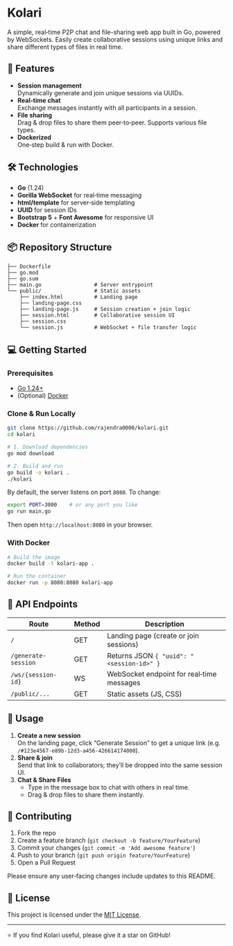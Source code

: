 # Kolari

A simple, real‑time P2P chat and file-sharing web app built in Go, powered by WebSockets. Easily create collaborative sessions using unique links and share different types of files in real time.

## 🚀 Features

- **Session management**  
  Dynamically generate and join unique sessions via UUIDs.  
- **Real‑time chat**  
  Exchange messages instantly with all participants in a session.  
- **File sharing**  
  Drag & drop files to share them peer‑to‑peer. Supports various file types.  
- **Dockerized**  
  One‑step build & run with Docker.

## 🛠️ Technologies

- **Go** (1.24)  
- **Gorilla WebSocket** for real‑time messaging  
- **html/template** for server‑side templating  
- **UUID** for session IDs  
- **Bootstrap 5** + **Font Awesome** for responsive UI  
- **Docker** for containerization  

## 📦 Repository Structure

```
├── Dockerfile
├── go.mod
├── go.sum
├── main.go                 # Server entrypoint
└── public/                 # Static assets
    ├── index.html          # Landing page
    ├── landing-page.css    
    ├── landing-page.js     # Session creation + join logic
    ├── session.html        # Collaborative session UI
    ├── session.css
    └── session.js          # WebSocket + file transfer logic
```

## 💻 Getting Started

### Prerequisites

- [Go 1.24+](https://golang.org/dl/)  
- (Optional) [Docker](https://docs.docker.com/get-docker/)

### Clone & Run Locally

```bash
git clone https://github.com/rajendra0000/kolari.git
cd kolari

# 1. Download dependencies
go mod download

# 2. Build and run
go build -o kolari .
./kolari
```

By default, the server listens on port `8080`. To change:

```bash
export PORT=3000    # or any port you like
go run main.go
```

Then open `http://localhost:8080` in your browser.

### With Docker

```bash
# Build the image
docker build -t kolari-app .

# Run the container
docker run -p 8080:8080 kolari-app
```

## 🔌 API Endpoints

| Route                  | Method | Description                                |
|------------------------|--------|--------------------------------------------|
| `/`                    | GET    | Landing page (create or join sessions)     |
| `/generate-session`    | GET    | Returns JSON `{ "uuid": "<session-id>" }` |
| `/ws/{session-id}`     | WS     | WebSocket endpoint for real‑time messages  |
| `/public/...`          | GET    | Static assets (JS, CSS)                    |

## 🎨 Usage

1. **Create a new session**  
   On the landing page, click “Generate Session” to get a unique link (e.g. `/#123e4567-e89b-12d3-a456-426614174000`).  
2. **Share & join**  
   Send that link to collaborators; they’ll be dropped into the same session UI.  
3. **Chat & Share Files**  
   - Type in the message box to chat with others in real time.  
   - Drag & drop files to share them instantly.  


## 🤝 Contributing

1. Fork the repo  
2. Create a feature branch (`git checkout -b feature/YourFeature`)  
3. Commit your changes (`git commit -m 'Add awesome feature'`)  
4. Push to your branch (`git push origin feature/YourFeature`)  
5. Open a Pull Request

Please ensure any user‑facing changes include updates to this README.

## 📄 License

This project is licensed under the [MIT License](LICENSE).

---

⭐ If you find Kolari useful, please give it a star on GitHub!
